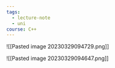 ```yaml
---
tags:
  - lecture-note
  - uni
course: C++
---
```

![[Pasted image 20230329094729.png]]

![[Pasted image 20230329094647.png]]

